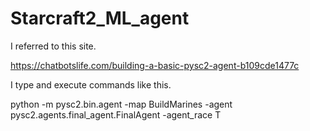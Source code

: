 # Starcraft2_ML_agent

I referred to this site.

https://chatbotslife.com/building-a-basic-pysc2-agent-b109cde1477c




I type and execute commands like this.

python -m pysc2.bin.agent -map BuildMarines -agent pysc2.agents.final_agent.FinalAgent -agent_race T
